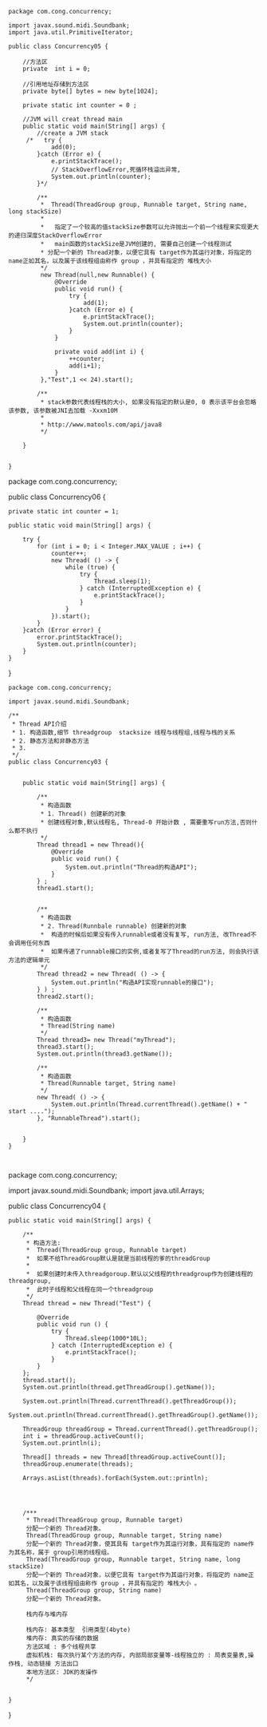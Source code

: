 ```
package com.cong.concurrency;

import javax.sound.midi.Soundbank;
import java.util.PrimitiveIterator;

public class Concurrency05 {

    //方法区
    private  int i = 0;

    //引用地址存储到方法区
    private byte[] bytes = new byte[1024];

    private static int counter = 0 ;

    //JVM will creat thread main
    public static void main(String[] args) {
        //create a JVM stack
     /*   try {
            add(0);
        }catch (Error e) {
            e.printStackTrace();
            // StackOverflowError,死循环栈溢出异常,
            System.out.println(counter);
        }*/

        /**
         *  Thread(ThreadGroup group, Runnable target, String name, long stackSize)
         *
         *   指定了一个较高的值stackSize参数可以允许抛出一个前一个线程来实现更大的递归深度StackOverflowError
         *   main函数的stackSize是JVM创建的, 需要自己创建一个线程测试
         * 分配一个新的 Thread对象，以便它具有 target作为其运行对象，将指定的 name正如其名，以及属于该线程组由称作 group ，并具有指定的 堆栈大小
         */
         new Thread(null,new Runnable() {
             @Override
             public void run() {
                 try {
                     add(1);
                 }catch (Error e) {
                     e.printStackTrace();
                     System.out.println(counter);
                 }
             }

             private void add(int i) {
                 ++counter;
                 add(i+1);
             }
         },"Test",1 << 24).start();

        /**
         * stack参数代表线程栈的大小, 如果没有指定的默认是0, 0 表示该平台会忽略该参数, 该参数被JNI去加载 -Xxxm10M
         *
         * http://www.matools.com/api/java8
         */

    }


}

```
package com.cong.concurrency;

public class Concurrency06 {

    private static int counter = 1;

    public static void main(String[] args) {

        try {
            for (int i = 0; i < Integer.MAX_VALUE ; i++) {
                counter++;
                new Thread( () -> {
                    while (true) {
                        try {
                            Thread.sleep(1);
                        } catch (InterruptedException e) {
                            e.printStackTrace();
                        }
                    }
                }).start();
            }
        }catch (Error error) {
            error.printStackTrace();
            System.out.println(counter);
        }
    }
}


```
package com.cong.concurrency;

import javax.sound.midi.Soundbank;

/**
 * Thread API介绍
 * 1. 构造函数,细节 threadgroup  stacksize 线程与线程组,线程与栈的关系
 * 2. 静态方法和非静态方法
 * 3.
 */
public class Concurrency03 {


    public static void main(String[] args) {

        /**
         * 构造函数
         * 1. Thread() 创建新的对象
         * 创建线程对象,默认线程名, Thread-0 开始计数 , 需要重写run方法,否则什么都不执行
         */
        Thread thread1 = new Thread(){
            @Override
            public void run() {
                System.out.println("Thread的构造API");
            }
        } ;
        thread1.start();


        /**
         * 构造函数
         * 2. Thread(Runnbale runnable) 创建新的对象
         *  构造的时候后如果没有传入runnable或者没有复写, run方法, 改Thread不会调用任何东西
         *  如果传递了runnable接口的实例,或者复写了Thread的run方法, 则会执行该方法的逻辑单元
         */
        Thread thread2 = new Thread( () -> {
            System.out.println("构造API实现runnable的接口");
        } ) ;
        thread2.start();

        /**
         * 构造函数
         * Thread(String name)
         */
        Thread thread3= new Thread("myThread");
        thread3.start();
        System.out.println(thread3.getName());

        /**
         * 构造函数
         * Thread(Runnable target, String name)
         */
        new Thread( () -> {
            System.out.println(Thread.currentThread().getName() + " start ....");
        }, "RunnableThread").start();


    }
}



```
package com.cong.concurrency;

import javax.sound.midi.Soundbank;
import java.util.Arrays;

public class Concurrency04 {

    public static void main(String[] args) {

        /**
         * 构造方法:
         *  Thread(ThreadGroup group, Runnable target)
         *  如果不给ThreadGroup默认是就是当前线程的爹的threadGroup
         *
         *  如果创建时未传入threadgoroup.默认以父线程的threadgroup作为创建线程的threadgroup,
         *  此时子线程和父线程在同一个threadgroup
         */
        Thread thread = new Thread("Test") {

            @Override
            public void run () {
                try {
                    Thread.sleep(1000*10L);
                } catch (InterruptedException e) {
                    e.printStackTrace();
                }
            }
        };
        thread.start();
        System.out.println(thread.getThreadGroup().getName());

        System.out.println(Thread.currentThread().getThreadGroup());
        System.out.println(Thread.currentThread().getThreadGroup().getName());

        ThreadGroup threadGroup = Thread.currentThread().getThreadGroup();
        int i = threadGroup.activeCount();
        System.out.println(i);

        Thread[] threads = new Thread[threadGroup.activeCount()];
        threadGroup.enumerate(threads);

        Arrays.asList(threads).forEach(System.out::println);




        /***
         * Thread(ThreadGroup group, Runnable target)
         分配一个新的 Thread对象。
         Thread(ThreadGroup group, Runnable target, String name)
         分配一个新的 Thread对象，使其具有 target作为其运行对象，具有指定的 name作为其名称，属于 group引用的线程组。
         Thread(ThreadGroup group, Runnable target, String name, long stackSize)
         分配一个新的 Thread对象，以便它具有 target作为其运行对象，将指定的 name正如其名，以及属于该线程组由称作 group ，并具有指定的 堆栈大小 。
         Thread(ThreadGroup group, String name)
         分配一个新的 Thread对象。

         栈内存与堆内存

         栈内存: 基本类型  引用类型(4byte)
         堆内存: 真实的存储的数据
         方法区域 : 多个线程共享
         虚拟机栈: 每次执行某个方法的内存, 内部局部变量等-线程独立的 : 局表变量表,操作栈, 动态链接 方法出口
         本地方法区: JDK的发操作
         */


    }
}

```

```
